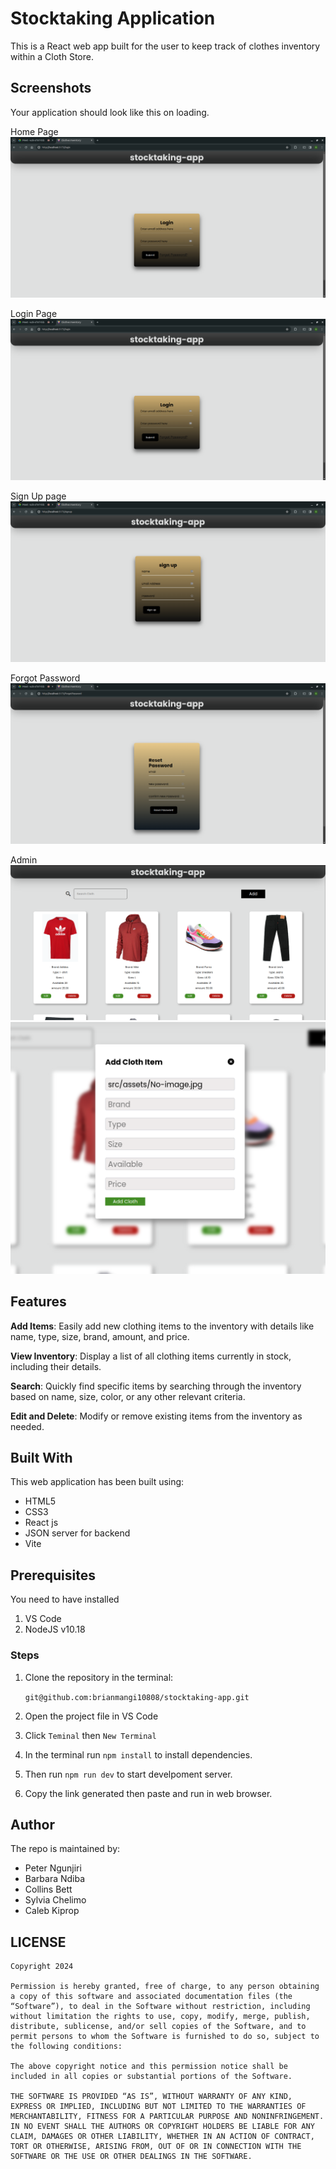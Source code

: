 # Stocktaking Application

This is a React web app built for the user to keep track of clothes inventory within a Cloth Store.

## Screenshots

Your application should look like this on loading.

Home Page
![img](https://github.com/brianmangi10808/stocktaking-app/blob/Codewars/src/assets/Loginpage.png)

Login Page
![img](https://github.com/brianmangi10808/stocktaking-app/blob/Codewars/src/assets/Loginpage.png)

Sign Up page
![img](https://github.com/brianmangi10808/stocktaking-app/blob/Codewars/src/assets/SignupPage.png)

Forgot Password
![img](https://github.com/brianmangi10808/stocktaking-app/blob/Codewars/src/assets/Forgotpassword.png)

Admin
![img](https://github.com/brianmangi10808/stocktaking-app/blob/Codewars/src/assets/Admin1.png)
![img](https://github.com/brianmangi10808/stocktaking-app/blob/Codewars/src/assets/Admin2.png)



## Features
**Add Items**: Easily add new clothing items to the inventory with details like name, type, size, brand, amount, and price.

**View Inventory**: Display a list of all clothing items currently in stock, including their details.

**Search**: Quickly find specific items by searching through the inventory based on name, size, color, or any other relevant criteria.

**Edit and Delete**: Modify or remove existing items from the inventory as needed.

## Built With
This web application has been built using:

- HTML5
- CSS3
- React js
- JSON server for backend
- Vite

## Prerequisites
You need to have installed 
1. VS Code
2. NodeJS v10.18

### Steps
1. Clone the repository in the terminal:

    ```git@github.com:brianmangi10808/stocktaking-app.git```

2. Open the project file in VS Code

3. Click ```Teminal``` then ```New Terminal```

4. In the terminal run ```npm install``` to install dependencies.

5. Then run ```npm run dev``` to start develpoment server.

6. Copy the link generated then paste and run in web browser.

## Author
The repo is maintained by:
- Peter Ngunjiri
- Barbara Ndiba
- Collins Bett
- Sylvia Chelimo
- Caleb Kiprop

## LICENSE
```
Copyright 2024

Permission is hereby granted, free of charge, to any person obtaining a copy of this software and associated documentation files (the “Software”), to deal in the Software without restriction, including without limitation the rights to use, copy, modify, merge, publish, distribute, sublicense, and/or sell copies of the Software, and to permit persons to whom the Software is furnished to do so, subject to the following conditions:

The above copyright notice and this permission notice shall be included in all copies or substantial portions of the Software.

THE SOFTWARE IS PROVIDED “AS IS”, WITHOUT WARRANTY OF ANY KIND, EXPRESS OR IMPLIED, INCLUDING BUT NOT LIMITED TO THE WARRANTIES OF MERCHANTABILITY, FITNESS FOR A PARTICULAR PURPOSE AND NONINFRINGEMENT. IN NO EVENT SHALL THE AUTHORS OR COPYRIGHT HOLDERS BE LIABLE FOR ANY CLAIM, DAMAGES OR OTHER LIABILITY, WHETHER IN AN ACTION OF CONTRACT, TORT OR OTHERWISE, ARISING FROM, OUT OF OR IN CONNECTION WITH THE SOFTWARE OR THE USE OR OTHER DEALINGS IN THE SOFTWARE.
```